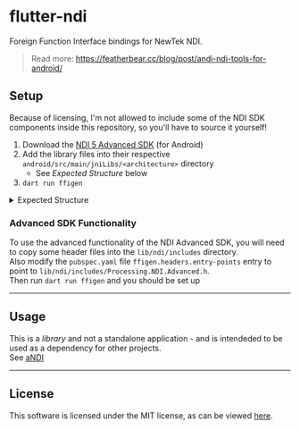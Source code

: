 # flutter-ndi

Foreign Function Interface bindings for NewTek NDI.

> Read more: https://featherbear.cc/blog/post/andi-ndi-tools-for-android/

## Setup

Because of licensing, I'm not allowed to include some of the NDI SDK components inside this repository, so you'll have to source it yourself!

1) Download the [NDI 5 Advanced SDK](https://www.ndi.tv/sdk/) (for Android)  
2) Add the library files into their respective `android/src/main/jniLibs/<architecture>` directory  
   * See _Expected Structure_ below
3) `dart run ffigen`  


<details><summary>Expected Structure</summary>

```
\---jniLibs
    +---arm64-v8a
    |       libndi.so
    |       libndi_bonjour_license.txt
    |       libndi_licenses.txt
    |
    +---armeabi-v7a
    |       libndi.so
    |       libndi_bonjour_license.txt
    |       libndi_licenses.txt
    |
    +---x86
    |       libndi.so
    |       libndi_bonjour_license.txt
    |       libndi_licenses.txt
    |
    \---x86_64
            libndi.so
            libndi_bonjour_license.txt
            libndi_licenses.txt
```

</details>



### Advanced SDK Functionality

To use the advanced functionality of the NDI Advanced SDK, you will need to copy some header files into the `lib/ndi/includes` directory.  
Also modify the `pubspec.yaml` file `ffigen.headers.entry-points` entry to point to `lib/ndi/includes/Processing.NDI.Advanced.h`.  
Then run `dart run ffigen` and you should be set up

---

## Usage

This is a _library_ and not a standalone application - and is intendeded to be used as a dependency for other projects.  
See [aNDI](https://github.com/featherbear/aNDI)

---

## License

This software is licensed under the MIT license, as can be viewed [here](LICENSE.md).  
